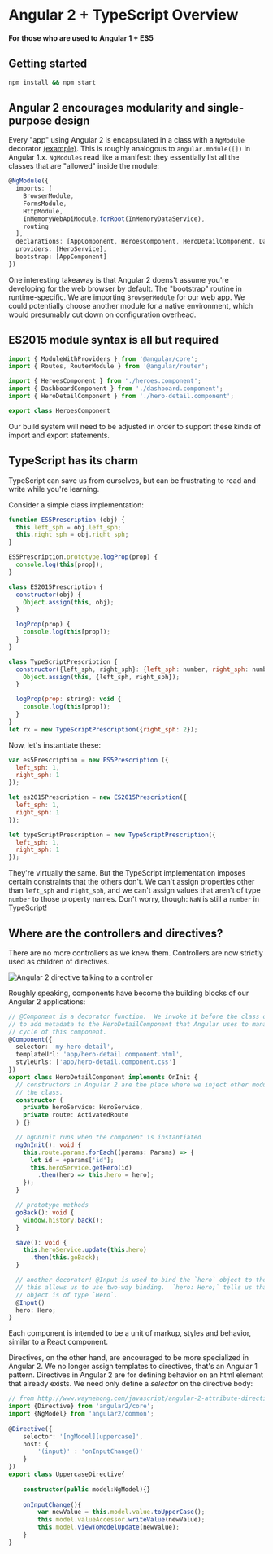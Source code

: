 # Angular 2 + TypeScript Overview
#### For those who are used to Angular 1 + ES5

## Getting started
```bash
npm install && npm start
```

## Angular 2 encourages modularity and single-purpose design
Every "app" using Angular 2 is encapsulated in a class with a `NgModule` decorator [(example)](https://github.com/bignimbus/angular2-quickstart/blob/master/app/app.module.ts).  This is roughly analogous to `angular.module([])` in Angular 1.x.  `NgModules` read like a manifest: they essentially list all the classes that are "allowed" inside the module:

```ts
@NgModule({
  imports: [
    BrowserModule,
    FormsModule,
    HttpModule,
    InMemoryWebApiModule.forRoot(InMemoryDataService),
    routing
  ],
  declarations: [AppComponent, HeroesComponent, HeroDetailComponent, DashboardComponent],
  providers: [HeroService],
  bootstrap: [AppComponent]
})
```

One interesting takeaway is that Angular 2 doens't assume you're developing for the web browser by default.  The "bootstrap" routine in runtime-specific.  We are importing `BrowserModule` for our web app.  We could potentially choose another module for a native environment, which would presumably cut down on configuration overhead.


## ES2015 module syntax is all but required

```ts
import { ModuleWithProviders } from '@angular/core';
import { Routes, RouterModule } from '@angular/router';

import { HeroesComponent } from './heroes.component';
import { DashboardComponent } from './dashboard.component';
import { HeroDetailComponent } from './hero-detail.component';
```

```ts
export class HeroesComponent
```

Our build system will need to be adjusted in order to support these kinds of import and export statements.

## TypeScript has its charm
TypeScript can save us from ourselves, but can be frustrating to read and write while you're learning.

Consider a simple class implementation:

```js
function ES5Prescription (obj) {
  this.left_sph = obj.left_sph;
  this.right_sph = obj.right_sph;
}

ES5Prescription.prototype.logProp(prop) {
  console.log(this[prop]);
}

class ES2015Prescription {
  constructor(obj) {
    Object.assign(this, obj);
  }

  logProp(prop) {
    console.log(this[prop]);
  }
}

class TypeScriptPrescription {
  constructor({left_sph, right_sph}: {left_sph: number, right_sph: number}) {
    Object.assign(this, {left_sph, right_sph});
  }

  logProp(prop: string): void {
    console.log(this[prop]);
  }
}
let rx = new TypeScriptPrescription({right_sph: 2});
```

Now, let's instantiate these:

```js
var es5Prescription = new ES5Prescription ({
  left_sph: 1,
  right_sph: 1
});

let es2015Prescription = new ES2015Prescription({
  left_sph: 1,
  right_sph: 1
});

let typeScriptPrescription = new TypeScriptPrescription({
  left_sph: 1,
  right_sph: 1
});
```

They're virtually the same.  But the TypeScript implementation imposes certain constraints that the others don't.  We can't assign properties other than `left_sph` and `right_sph`, and we can't assign values that aren't of type `number` to those property names.  Don't worry, though: `NaN` is still a `number` in TypeScript!

## Where are the controllers and directives?

There are no more controllers as we knew them.  Controllers are now strictly used as children of directives.

![Angular 2 directive talking to a controller](http://i.giphy.com/rVZEejvVWEbug.gif)

Roughly speaking, components have become the building blocks of our Angular 2 applications:

```ts
// @Component is a decorator function.  We invoke it before the class declaration
// to add metadata to the HeroDetailComponent that Angular uses to manage the life
// cycle of this component.
@Component({
  selector: 'my-hero-detail',
  templateUrl: 'app/hero-detail.component.html',
  styleUrls: ['app/hero-detail.component.css']
})
export class HeroDetailComponent implements OnInit {
  // constructors in Angular 2 are the place where we inject other modules into
  // the class.
  constructor (
    private heroService: HeroService,
    private route: ActivatedRoute
  ) {}

  // ngOnInit runs when the component is instantiated
  ngOnInit(): void {
    this.route.params.forEach((params: Params) => {
      let id = +params['id'];
      this.heroService.getHero(id)
        .then(hero => this.hero = hero);
    });
  }

  // prototype methods
  goBack(): void {
    window.history.back();
  }

  save(): void {
    this.heroService.update(this.hero)
      .then(this.goBack);
  }

  // another decorator! @Input is used to bind the `hero` object to the template.
  // this allows us to use two-way binding.  `hero: Hero;` tells us that the `hero`
  // object is of type `Hero`.
  @Input()
  hero: Hero;
}
```

Each component is intended to be a unit of markup, styles and behavior, similar to a React component.

Directives, on the other hand, are encouraged to be more specialized in Angular 2.  We no longer assign templates to directives, that's an Angular 1 pattern.  Directives in Angular 2 are for defining behavior on an html element that already exists.  We need only define a _selector_ on the directive body:

```ts
// from http://www.waynehong.com/javascript/angular-2-attribute-directive-typescript-example/
import {Directive} from 'angular2/core';
import {NgModel} from 'angular2/common';
 
@Directive({ 
    selector: '[ngModel][uppercase]', 
    host: {
        '(input)' : 'onInputChange()'
    }
})
export class UppercaseDirective{
    
    constructor(public model:NgModel){}
    
    onInputChange(){
        var newValue = this.model.value.toUpperCase();
        this.model.valueAccessor.writeValue(newValue);
        this.model.viewToModelUpdate(newValue);
    }
}
```
